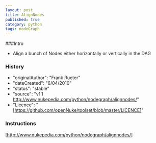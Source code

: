 ```yaml
---
layout: post
title: AlignNodes
published: true
category: python
tags: nodeGraph
---
```


###Intro
- Align a bunch of Nodes either horizontally or vertically in the DAG

### History
- "originalAuthor": "Frank Rueter"
- "dateCreated": "6/04/2010"
- "status": "stable"
- "source": "v1.1 http://www.nukepedia.com/python/nodegraph/alignnodes/"
- "Licence": "[https://github.com/openNuke/toolset/blob/master/LICENCE]"

### Instructions
[http://www.nukepedia.com/python/nodegraph/alignnodes/]


